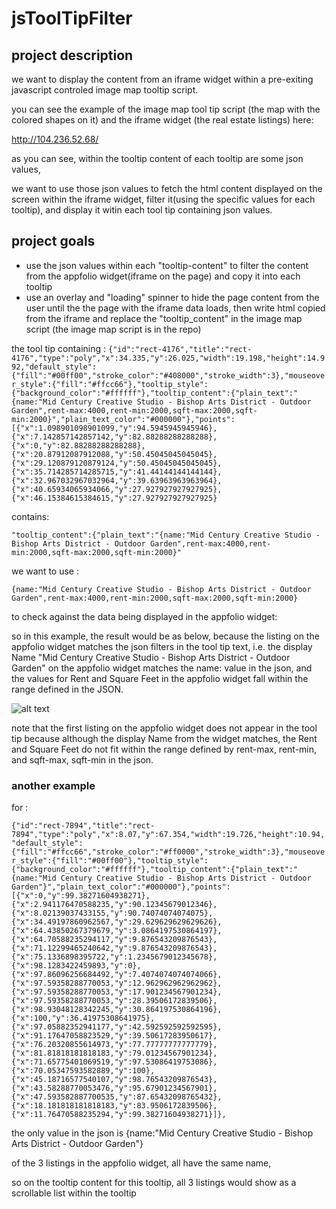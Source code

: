# jsToolTipFilter

## project description 

we want to display the content from an iframe widget within a pre-exiting javascript controled image map tooltip script.

you can see the example of the image map tool tip script (the map with the colored shapes on it) and the iframe widget (the real estate listings) here:

http://104.236.52.68/

as you can see, within the tooltip content of each tooltip are some json values,

we want to use those json values to fetch the html content displayed on the screen within the iframe widget, filter it(using the specific values for each tooltip), and display it witin each tool tip containing json values. 


## project goals

- use the json values within each "tooltip-content" to filter the content from the appfolio widget(iframe on the page) and copy it into each tooltip
- use an overlay and "loading" spinner to hide the page content from the user until the the page with the iframe data loads, then write html copied from the iframe and replace the "tooltip_content" in the image map script (the image map script is in the repo)

the tool tip containing :
`
{"id":"rect-4176","title":"rect-4176","type":"poly","x":34.335,"y":26.025,"width":19.198,"height":14.992,"default_style":{"fill":"#00ff00","stroke_color":"#408000","stroke_width":3},"mouseover_style":{"fill":"#ffcc66"},"tooltip_style":{"background_color":"#ffffff"},"tooltip_content":{"plain_text":"{name:"Mid Century Creative Studio - Bishop Arts District - Outdoor Garden",rent-max:4000,rent-min:2000,sqft-max:2000,sqft-min:2000}","plain_text_color":"#000000"},"points":[{"x":1.098901098901099,"y":94.5945945945946},{"x":7.142857142857142,"y":82.88288288288288},{"x":0,"y":82.88288288288288},{"x":20.87912087912088,"y":50.45045045045045},{"x":29.120879120879124,"y":50.45045045045045},{"x":35.714285714285715,"y":41.44144144144144},{"x":32.967032967032964,"y":39.63963963963964},{"x":40.65934065934066,"y":27.927927927927925},{"x":46.15384615384615,"y":27.927927927927925}
`

contains: 

`"tooltip_content":{"plain_text":"{name:"Mid Century Creative Studio - Bishop Arts District - Outdoor Garden",rent-max:4000,rent-min:2000,sqft-max:2000,sqft-min:2000}"`

we want to use :

`{name:"Mid Century Creative Studio - Bishop Arts District - Outdoor Garden",rent-max:4000,rent-min:2000,sqft-max:2000,sqft-min:2000}`

to check against the data being displayed in the appfolio widget:

so in this example, the result would be as below, because the listing on the appfolio widget matches the json filters in the tool tip text, i.e. the display Name "Mid Century Creative Studio - Bishop Arts District - Outdoor Garden" on the appfolio widget matches the name: value in the json, and the values for Rent and Square Feet in the appfolio widget fall within the range defined in the JSON. 

![alt text](http://104.236.52.68/images/example.jpg "example")

note that the first listing on the appfolio widget does not appear in the tool tip because although the display Name from the widget matches, the Rent and Square Feet do not fit within the range defined by rent-max, rent-min, and sqft-max, sqft-min in the json.

### another example 

for :

`{"id":"rect-7894","title":"rect-7894","type":"poly","x":8.07,"y":67.354,"width":19.726,"height":10.94,"default_style":{"fill":"#ffcc66","stroke_color":"#ff0000","stroke_width":3},"mouseover_style":{"fill":"#00ff00"},"tooltip_style":{"background_color":"#ffffff"},"tooltip_content":{"plain_text":"{name:"Mid Century Creative Studio - Bishop Arts District - Outdoor Garden"}","plain_text_color":"#000000"},"points":[{"x":0,"y":99.38271604938271},{"x":2.941176470588235,"y":90.12345679012346},{"x":8.02139037433155,"y":90.74074074074075},{"x":34.49197860962567,"y":29.629629629629626},{"x":64.43850267379679,"y":3.0864197530864197},{"x":64.70588235294117,"y":9.876543209876543},{"x":71.12299465240642,"y":9.876543209876543},{"x":75.1336898395722,"y":1.2345679012345678},{"x":98.1283422459893,"y":0},{"x":97.86096256684492,"y":7.4074074074074066},{"x":97.59358288770053,"y":12.962962962962962},{"x":97.59358288770053,"y":17.901234567901234},{"x":97.59358288770053,"y":28.39506172839506},{"x":98.93048128342245,"y":30.864197530864196},{"x":100,"y":36.41975308641975},{"x":97.05882352941177,"y":42.592592592592595},{"x":91.17647058823529,"y":39.50617283950617},{"x":76.20320855614973,"y":77.77777777777779},{"x":81.81818181818183,"y":79.01234567901234},{"x":71.65775401069519,"y":97.53086419753086},{"x":70.05347593582889,"y":100},{"x":45.18716577540107,"y":98.76543209876543},{"x":43.58288770053476,"y":95.67901234567901},{"x":47.593582887700535,"y":87.65432098765432},{"x":18.181818181818183,"y":83.9506172839506},{"x":11.76470588235294,"y":99.38271604938271}]},`

the only value in the json is {name:"Mid Century Creative Studio - Bishop Arts District - Outdoor Garden"}

of the 3 listings in the appfolio widget, all have the same name, 

so on the tooltip content for this tooltip, all 3 listings would show as a scrollable list within the tooltip












